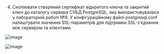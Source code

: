 4. Скопіювати створений сертифікат відкритого ключа та закритий ключ до каталогу сервера СУБД PostgreSQL, яка використовувалася у лабораторній роботі №8. У конфігураційному файлі postgresql.conf налаштувати значення SSL-параметрів для підтримки SSL-з'єднання між сервером та клієнтами.

![image](https://user-images.githubusercontent.com/56974924/214973651-b78e9253-80ab-4c35-b7e7-5dcc8490e3b1.png)

![image](https://user-images.githubusercontent.com/56974924/214973681-99e62b23-560e-42b5-992d-0867ca361fcc.png)
